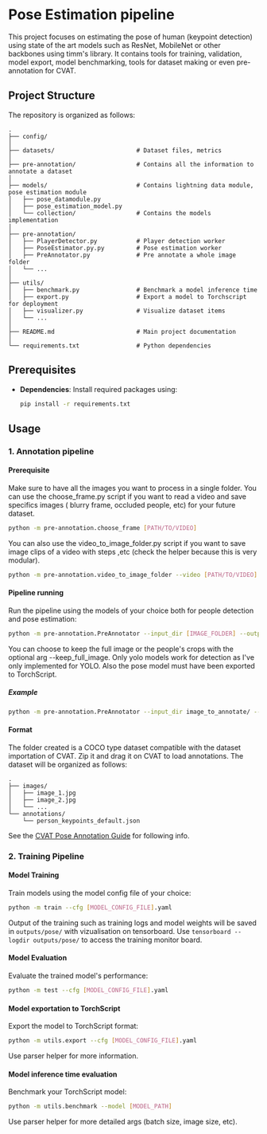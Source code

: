 # Pose Estimation pipeline

This project focuses on estimating the pose of human (keypoint detection) using state of the art models such as ResNet, MobileNet or other backbones using timm's library. It contains tools for training, validation, model export, model benchmarking, tools for dataset making or even pre-annotation for CVAT.

## Project Structure

The repository is organized as follows:

```
.
├── config/
│
├── datasets/                       # Dataset files, metrics
│
├── pre-annotation/                 # Contains all the information to annotate a dataset
│
├── models/                         # Contains lightning data module, pose estimation module
│   ├── pose_datamodule.py
│   ├── pose_estimation_model.py          
│   └── collection/                 # Contains the models implementation
│
├── pre-annotation/                   
│   ├── PlayerDetector.py           # Player detection worker
│   ├── PoseEstimator.py.py         # Pose estimation worker
│   ├── PreAnnotator.py             # Pre annotate a whole image folder
│   └── ...
│
├── utils/                   
│   ├── benchmark.py                # Benchmark a model inference time
│   ├── export.py                   # Export a model to Torchscript for deployment
│   ├── visualizer.py               # Visualize dataset items
│   └── ...
│
├── README.md                       # Main project documentation
│
└── requirements.txt                # Python dependencies
```

## Prerequisites

- **Dependencies**: Install required packages using:
  ```bash
  pip install -r requirements.txt
  ```

## Usage

### 1. Annotation pipeline
#### Prerequisite
Make sure to have all the images you want to process in a single folder. 
You can use the choose_frame.py script if you want to read a video and save specifics images ( blurry frame, occluded people, etc) for your future dataset.
```bash
python -m pre-annotation.choose_frame [PATH/TO/VIDEO]
```
You can also use the video_to_image_folder.py script if you want to save image clips of a video with steps ,etc (check the helper because this is very modular).
```bash
python -m pre-annotation.video_to_image_folder --video [PATH/TO/VIDEO] --output_dir [IMAGE_OUTPUT_FOLDER] --step [int] --clip_size [int] --clip_step [int] --start_idx [int] --max_idx [int] 
```
#### Pipeline running
Run the pipeline using the models of your choice both for people detection and pose estimation:
```bash
python -m pre-annotation.PreAnnotator --input_dir [IMAGE_FOLDER] --output_dir [IMAGE_OUTPUT_FOLDER] --detection [PLAYER_DETECTION_MODEL_PATH] --pose [POSE_ESTIMATION_MODEL_PATH] [--keep_full_image]
```
You can choose to keep the full image or the people's crops with the optional arg --keep_full_image.
Only yolo models work for detection as I've only implemented for YOLO. Also the pose model must have been exported to TorchScript.
##### Example
```bash
python -m pre-annotation.PreAnnotator --input_dir image_to_annotate/ --output_dir TO_CVAT/ --detection Player-Detection-YOLOv11X-2024-12.pt --pose xpose_resnet18.pt
```
#### Format
The folder created is a COCO type dataset compatible with the dataset importation of CVAT. Zip it and drag it on CVAT to load annotations.
The dataset will be organized as follows:

```
.
├── images/              
│   ├── image_1.jpg    
│   ├── image_2.jpg    
│   └── ...      
└── annotations/    
    └── person_keypoints_default.json                     
```
See the [CVAT Pose Annotation Guide](./pre-annotation/README.md) for following info.

### 2. Training Pipeline
#### Model Training
Train models using the model config file of your choice:
```bash
python -m train --cfg [MODEL_CONFIG_FILE].yaml
```
Output of the training such as training logs and model weights will be saved in `outputs/pose/` with vizualisation on tensorboard. Use `tensorboard --logdir outputs/pose/` to access the training monitor board. 

#### Model Evaluation
Evaluate the trained model's performance:
```bash
python -m test --cfg [MODEL_CONFIG_FILE].yaml
```

#### Model exportation to TorchScript
Export the model to TorchScript format:
```bash
python -m utils.export --cfg [MODEL_CONFIG_FILE].yaml
```
Use parser helper for more information.

#### Model inference time evaluation
Benchmark your TorchScript model:
```bash
python -m utils.benchmark --model [MODEL_PATH]
```
Use parser helper for more detailed args (batch size, image size, etc).
